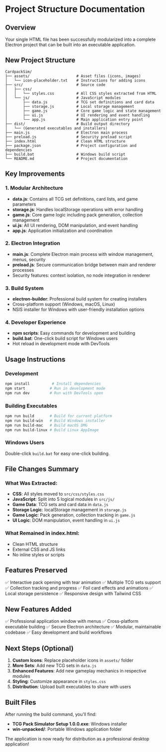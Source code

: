 # Project Structure Documentation

## Overview
Your single HTML file has been successfully modularized into a complete Electron project that can be built into an executable application.

## New Project Structure

```
CardpackSim/
├── assets/                     # Asset files (icons, images)
│   └── icon-placeholder.txt    # Instructions for adding icons
├── src/                        # Source code
│   ├── css/
│   │   └── styles.css          # All CSS styles extracted from HTML
│   └── js/                     # JavaScript modules
│       ├── data.js             # TCG set definitions and card data
│       ├── storage.js          # Local storage management
│       ├── game.js             # Core game logic and state management
│       ├── ui.js               # UI rendering and event handling
│       └── app.js              # Main application entry point
├── dist/                       # Build output directory
│   └── (Generated executables and installers)
├── main.js                     # Electron main process
├── preload.js                  # Security preload script
├── index.html                  # Clean HTML structure
├── package.json                # Project configuration and dependencies
├── build.bat                   # Windows build script
└── README.md                   # Project documentation
```

## Key Improvements

### 1. **Modular Architecture**
- **data.js**: Contains all TCG set definitions, card lists, and game parameters
- **storage.js**: Handles localStorage operations with error handling
- **game.js**: Core game logic including pack generation, collection management
- **ui.js**: All UI rendering, DOM manipulation, and event handling
- **app.js**: Application initialization and coordination

### 2. **Electron Integration**
- **main.js**: Complete Electron main process with window management, menus, security
- **preload.js**: Secure communication bridge between main and renderer processes
- Security features: context isolation, no node integration in renderer

### 3. **Build System**
- **electron-builder**: Professional build system for creating installers
- Cross-platform support (Windows, macOS, Linux)
- NSIS installer for Windows with user-friendly installation options

### 4. **Developer Experience**
- **npm scripts**: Easy commands for development and building
- **build.bat**: One-click build script for Windows users
- Hot reload in development mode with DevTools

## Usage Instructions

### Development
```bash
npm install          # Install dependencies
npm start           # Run in development mode
npm run dev         # Run with DevTools open
```

### Building Executables
```bash
npm run build       # Build for current platform
npm run build-win   # Build Windows installer
npm run build-mac   # Build macOS DMG
npm run build-linux # Build Linux AppImage
```

### Windows Users
Double-click `build.bat` for easy one-click building.

## File Changes Summary

### What Was Extracted:
- **CSS**: All styles moved to `src/css/styles.css`
- **JavaScript**: Split into 5 logical modules in `src/js/`
- **Game Data**: TCG sets and card data in `data.js`
- **Storage Logic**: localStorage management in `storage.js`
- **Game Logic**: Pack generation, collection tracking in `game.js`
- **UI Logic**: DOM manipulation, event handling in `ui.js`

### What Remained in index.html:
- Clean HTML structure
- External CSS and JS links
- No inline styles or scripts

## Features Preserved
✅ Interactive pack opening with tear animation
✅ Multiple TCG sets support
✅ Collection tracking and progress
✅ Foil card effects and animations
✅ Local storage persistence
✅ Responsive design with Tailwind CSS

## New Features Added
✅ Professional application window with menus
✅ Cross-platform executable building
✅ Secure Electron architecture
✅ Modular, maintainable codebase
✅ Easy development and build workflows

## Next Steps (Optional)
1. **Custom Icons**: Replace placeholder icons in `assets/` folder
2. **More Sets**: Add new TCG sets in `data.js`
3. **Enhanced Features**: Add new gameplay mechanics in respective modules
4. **Styling**: Customize appearance in `styles.css`
5. **Distribution**: Upload built executables to share with users

## Built Files
After running the build command, you'll find:
- **TCG Pack Simulator Setup 1.0.0.exe**: Windows installer
- **win-unpacked/**: Portable Windows application folder

The application is now ready for distribution as a professional desktop application!